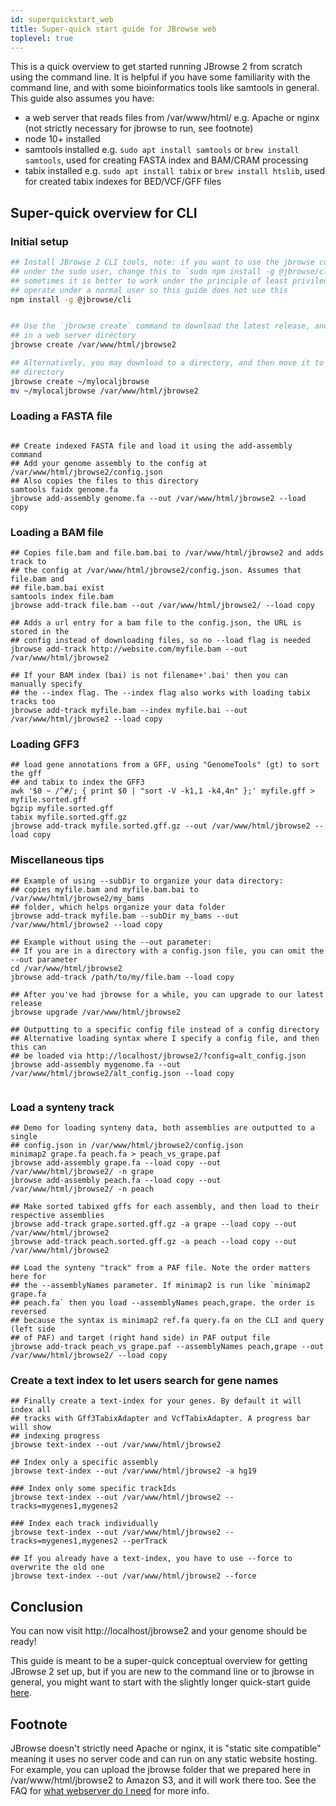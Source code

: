 ```yaml
---
id: superquickstart_web
title: Super-quick start guide for JBrowse web
toplevel: true
---
```


This is a quick overview to get started running JBrowse 2 from scratch using
the command line. It is helpful if you have some familiarity with the command
line, and with some bioinformatics tools like samtools in general. This guide
also assumes you have:

- a web server that reads files from /var/www/html/ e.g. Apache or nginx (not
  strictly necessary for jbrowse to run, see footnote)
- node 10+ installed
- samtools installed e.g. `sudo apt install samtools` or `brew install samtools`, used for creating FASTA index and BAM/CRAM processing
- tabix installed e.g. `sudo apt install tabix` or `brew install htslib`, used
  for created tabix indexes for BED/VCF/GFF files

## Super-quick overview for CLI

### Initial setup

```bash
## Install JBrowse 2 CLI tools, note: if you want to use the jbrowse command
## under the sudo user, change this to `sudo npm install -g @jbrowse/cli`, but
## sometimes it is better to work under the principle of least priviledge and
## operate under a normal user so this guide does not use this
npm install -g @jbrowse/cli


## Use the `jbrowse create` command to download the latest release, and put it
## in a web server directory
jbrowse create /var/www/html/jbrowse2

## Alternatively, you may download to a directory, and then move it to the web
## directory
jbrowse create ~/mylocaljbrowse
mv ~/mylocaljbrowse /var/www/html/jbrowse2

```

### Loading a FASTA file

```

## Create indexed FASTA file and load it using the add-assembly command
## Add your genome assembly to the config at /var/www/html/jbrowse2/config.json
## Also copies the files to this directory
samtools faidx genome.fa
jbrowse add-assembly genome.fa --out /var/www/html/jbrowse2 --load copy
```

### Loading a BAM file

```
## Copies file.bam and file.bam.bai to /var/www/html/jbrowse2 and adds track to
## the config at /var/www/html/jbrowse2/config.json. Assumes that file.bam and
## file.bam.bai exist
samtools index file.bam
jbrowse add-track file.bam --out /var/www/html/jbrowse2/ --load copy

## Adds a url entry for a bam file to the config.json, the URL is stored in the
## config instead of downloading files, so no --load flag is needed
jbrowse add-track http://website.com/myfile.bam --out /var/www/html/jbrowse2

## If your BAM index (bai) is not filename+'.bai' then you can manually specify
## the --index flag. The --index flag also works with loading tabix tracks too
jbrowse add-track myfile.bam --index myfile.bai --out /var/www/html/jbrowse2 --load copy
```

### Loading GFF3

```
## load gene annotations from a GFF, using "GenomeTools" (gt) to sort the gff
## and tabix to index the GFF3
awk '$0 ~ /^#/; { print $0 | "sort -V -k1,1 -k4,4n" };' myfile.gff > myfile.sorted.gff
bgzip myfile.sorted.gff
tabix myfile.sorted.gff.gz
jbrowse add-track myfile.sorted.gff.gz --out /var/www/html/jbrowse2 --load copy
```

### Miscellaneous tips

```
## Example of using --subDir to organize your data directory:
## copies myfile.bam and myfile.bam.bai to /var/www/html/jbrowse2/my_bams
## folder, which helps organize your data folder
jbrowse add-track myfile.bam --subDir my_bams --out /var/www/html/jbrowse2 --load copy

## Example without using the --out parameter:
## If you are in a directory with a config.json file, you can omit the --out parameter
cd /var/www/html/jbrowse2
jbrowse add-track /path/to/my/file.bam --load copy

## After you've had jbrowse for a while, you can upgrade to our latest release
jbrowse upgrade /var/www/html/jbrowse2

## Outputting to a specific config file instead of a config directory
## Alternative loading syntax where I specify a config file, and then this can
## be loaded via http://localhost/jbrowse2/?config=alt_config.json
jbrowse add-assembly mygenome.fa --out /var/www/html/jbrowse2/alt_config.json --load copy


```

### Load a synteny track

```
## Demo for loading synteny data, both assemblies are outputted to a single
## config.json in /var/www/html/jbrowse2/config.json
minimap2 grape.fa peach.fa > peach_vs_grape.paf
jbrowse add-assembly grape.fa --load copy --out /var/www/html/jbrowse2/ -n grape
jbrowse add-assembly peach.fa --load copy --out /var/www/html/jbrowse2/ -n peach

## Make sorted tabixed gffs for each assembly, and then load to their respective assemblies
jbrowse add-track grape.sorted.gff.gz -a grape --load copy --out /var/www/html/jbrowse2
jbrowse add-track peach.sorted.gff.gz -a peach --load copy --out /var/www/html/jbrowse2

## Load the synteny "track" from a PAF file. Note the order matters here for
## the --assemblyNames parameter. If minimap2 is run like `minimap2 grape.fa
## peach.fa` then you load --assemblyNames peach,grape. the order is reversed
## because the syntax is minimap2 ref.fa query.fa on the CLI and query (left side
## of PAF) and target (right hand side) in PAF output file
jbrowse add-track peach_vs_grape.paf --assemblyNames peach,grape --out /var/www/html/jbrowse2/ --load copy
```

### Create a text index to let users search for gene names

```
## Finally create a text-index for your genes. By default it will index all
## tracks with Gff3TabixAdapter and VcfTabixAdapter. A progress bar will show
## indexing progress
jbrowse text-index --out /var/www/html/jbrowse2

## Index only a specific assembly
jbrowse text-index --out /var/www/html/jbrowse2 -a hg19

### Index only some specific trackIds
jbrowse text-index --out /var/www/html/jbrowse2 --tracks=mygenes1,mygenes2

### Index each track individually
jbrowse text-index --out /var/www/html/jbrowse2 --tracks=mygenes1,mygenes2 --perTrack

## If you already have a text-index, you have to use --force to overwrite the old one
jbrowse text-index --out /var/www/html/jbrowse2 --force

```

## Conclusion

You can now visit http://localhost/jbrowse2 and your genome should be ready!

This guide is meant to be a super-quick conceptual overview for getting JBrowse
2 set up, but if you are new to the command line or to jbrowse in general, you
might want to start with the slightly longer quick-start guide
[here](quickstart_cli).

## Footnote

JBrowse doesn't strictly need Apache or nginx, it is "static site
compatible" meaning it uses no server code and can run on any static
website hosting. For example, you can upload the jbrowse folder that we
prepared here in /var/www/html/jbrowse2 to Amazon S3, and it will work there
too. See the FAQ for [what webserver do I
need](faq#what-web-server-do-i-need-to-run-jbrowse-2) for more info.
